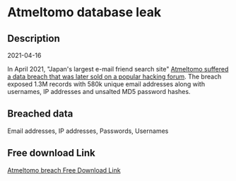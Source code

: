 # Atmeltomo database leak

## Description

2021-04-16

In April 2021, &quot;Japan's largest e-mail friend search site&quot; <a href="https://socradar.io/the-week-in-dark-web-29-august-2022-access-sales-and-data-leaks/" target="_blank" rel="noopener">Atmeltomo suffered a data breach that was later sold on a popular hacking forum</a>. The breach exposed 1.3M records with 580k unique email addresses along with usernames, IP addresses and unsalted MD5 password hashes.

## Breached data

Email addresses, IP addresses, Passwords, Usernames

## Free download Link

[Atmeltomo breach Free Download Link](https://tinyurl.com/2b2k277t)